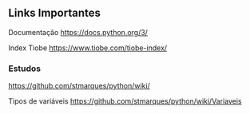 
## Links Importantes

Documentação
https://docs.python.org/3/

Index Tiobe
https://www.tiobe.com/tiobe-index/

### Estudos

https://github.com/stmarques/python/wiki/

Tipos de variáveis
https://github.com/stmarques/python/wiki/Variaveis

